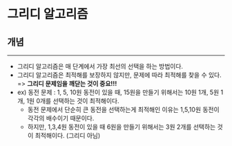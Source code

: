 # 그리디 알고리즘

## 개념

---

- 그리디 알고리즘은 매 단계에서 가장 최선의 선택을 하는 방법이다.
- 그리디 알고리즘은 최적해를 보장하지 않지만, 문제에 따라 최적해를 찾을 수 있다. => **그리디 문제임을 깨닫는 것이 중요!!!**
- ex) 동전 문제 : 1, 5, 10원 동전이 있을 때, 15원을 만들기 위해서는 10원 1개, 5원 1개, 1원 0개를 선택하는 것이 최적해이다.
  - 동전 문제에서 단순히 큰 동전을 선택하는게 최적해인 이유는 1,5,10원 동전이 각각의 배수이기 때문이다.
  - 하지만, 1,3,4원 동전이 있을 때 6원을 만들기 위해서는 3원 2개를 선택하는 것이 최적해이다. (그리디 아님)